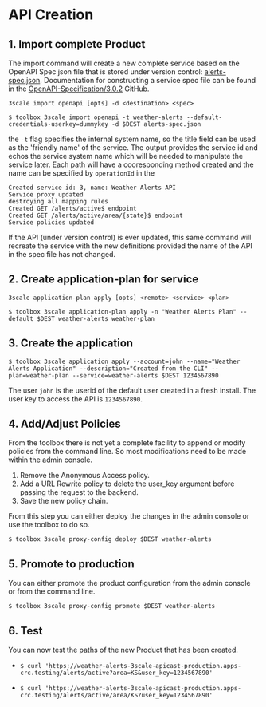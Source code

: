 # API Creation

## 1. Import complete Product

The import command will create a new complete service based on the OpenAPI Spec json file that is stored under version control: [alerts-spec.json](alerts-spec.json). Documentation for constructing a service spec file can be found in the [OpenAPI-Specification/3.0.2](https://github.com/OAI/OpenAPI-Specification/blob/main/versions/3.0.2.md) GitHub.

`3scale import openapi [opts] -d <destination> <spec>`
~~~
$ toolbox 3scale import openapi -t weather-alerts --default-credentials-userkey=dummykey -d $DEST alerts-spec.json
~~~

the `-t` flag specifies the internal system name, so the title field can be used as the 'friendly name' of the service. The output provides the service id and echos the service system name which will be needed to manipulate the service later. Each path will have a cooresponding method created and the name can be specified by `operationId` in the 
~~~
Created service id: 3, name: Weather Alerts API
Service proxy updated
destroying all mapping rules
Created GET /alerts/active$ endpoint
Created GET /alerts/active/area/{state}$ endpoint
Service policies updated
~~~

If the API (under version control) is ever updated, this same command will recreate the service with the new definitions provided the name of the API in the spec file has not changed.

## 2. Create application-plan for service
`3scale application-plan apply [opts] <remote> <service> <plan>`
~~~
$ toolbox 3scale application-plan apply -n "Weather Alerts Plan" --default $DEST weather-alerts weather-plan
~~~	

## 3. Create the application
~~~
$ toolbox 3scale application apply --account=john --name="Weather Alerts Application" --description="Created from the CLI" --plan=weather-plan --service=weather-alerts $DEST 1234567890
~~~

The user `john` is the userid of the default user created in a fresh install. The user key to access the API is `1234567890`.

## 4. Add/Adjust Policies

From the toolbox there is not yet a complete facility to append or modify policies from the command line. So most modifications need to be made within the admin console.

1. Remove the Anonymous Access policy.
1. Add a URL Rewrite policy to delete the user_key argument before passing the request to the backend.
1. Save the new policy chain.

From this step you can either deploy the changes in the admin console or use the toolbox to do so.
~~~
$ toolbox 3scale proxy-config deploy $DEST weather-alerts
~~~

## 5. Promote to production
You can either promote the product configuration from the admin console or from the command line.
~~~
$ toolbox 3scale proxy-config promote $DEST weather-alerts
~~~

## 6. Test
You can now test the paths of the new Product that has been created.

- ~~~
  $ curl 'https://weather-alerts-3scale-apicast-production.apps-crc.testing/alerts/active?area=KS&user_key=1234567890'
  ~~~
- ~~~
  $ curl 'https://weather-alerts-3scale-apicast-production.apps-crc.testing/alerts/active/area/KS?user_key=1234567890'
  ~~~
